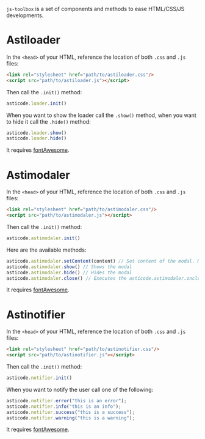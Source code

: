 `js-toolbox` is a set of components and methods to ease HTML/CSS/JS developments.

# Astiloader

In the `<head>` of your HTML, reference the location of both `.css` and `.js` files:

```html
<link rel="stylesheet" href="path/to/astiloader.css"/>
<script src="path/to/astiloader.js"></script>
```

Then call the `.init()` method:

```javascript
asticode.loader.init()
```

When you want to show the loader call the `.show()` method, when you want to hide it call the `.hide()` method:

```javascript
asticode.loader.show()
asticode.loader.hide()
```

It requires [fontAwesome](http://fontawesome.io).

# Astimodaler

In the `<head>` of your HTML, reference the location of both `.css` and `.js` files:

```html
<link rel="stylesheet" href="path/to/astimodaler.css"/>
<script src="path/to/astimodaler.js"></script>
```

Then call the `.init()` method:

```javascript
asticode.astimodaler.init()
```

Here are the available methods:

```javascript
asticode.astimodaler.setContent(content) // Set content of the modal. Must be a valid Node.
asticode.astimodaler.show() // Shows the modal
asticode.astimodaler.hide() // Hides the modal
asticode.astimodaler.close() // Executes the asticode.astimodaler.onclose closure if exists, then hides the modal
```

It requires [fontAwesome](http://fontawesome.io).

# Astinotifier

In the `<head>` of your HTML, reference the location of both `.css` and `.js` files:

```html
<link rel="stylesheet" href="path/to/astinotifier.css"/>
<script src="path/to/astinotifier.js"></script>
```

Then call the `.init()` method:

```javascript
asticode.notifier.init()
```

When you want to notify the user call one of the following:

```javascript
asticode.notifier.error("this is an error");
asticode.notifier.info("this is an info");
asticode.notifier.success("this is a success");
asticode.notifier.warning("this is a warning");
```

It requires [fontAwesome](http://fontawesome.io).